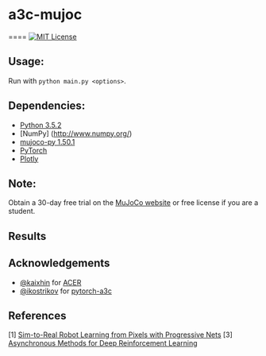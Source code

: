# a3c-mujoc
====
[![MIT License](https://img.shields.io/badge/license-MIT-blue.svg)](LICENSE.md)

Usage:
------------

Run with `python main.py <options>`.

Dependencies:
------------

- [Python 3.5.2](https://www.python.org/)
- [NumPy] (http://www.numpy.org/)
- [mujoco-py 1.50.1](https://github.com/openai/mujoco-py)
- [PyTorch](http://pytorch.org/)
- [Plotly](https://plot.ly/python/)

Note:
------------
Obtain a 30-day free trial on the [MuJoCo website](https://www.roboti.us/license.html)
 or free license if you are a student.

Results
----------------


Acknowledgements
----------------

- [@kaixhin](https://github.com/Kaixhin) for [ACER](https://github.com/Kaixhin/ACER/)
- [@ikostrikov](https://github.com/ikostrikov) for [pytorch-a3c](https://github.com/ikostrikov/pytorch-a3c)


References
----------

[1] [Sim-to-Real Robot Learning from Pixels with Progressive Nets](https://arxiv.org/abs/1610.04286)
[3] [Asynchronous Methods for Deep Reinforcement Learning](https://arxiv.org/abs/1602.01783)
